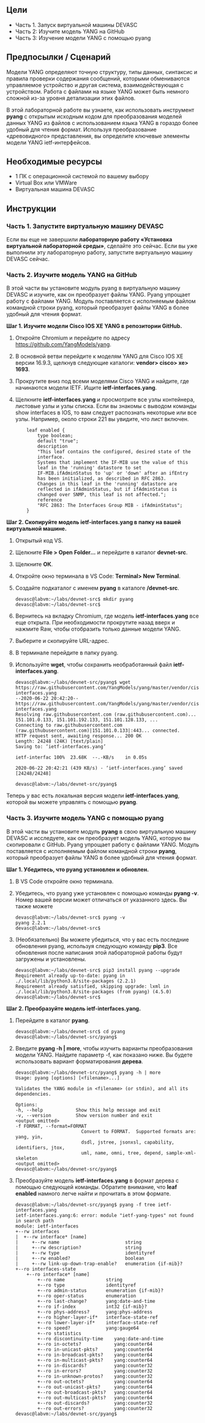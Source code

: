## Цели

-   Часть 1. Запуск виртуальной машины DEVASC
-   Часть 2: Изучите модель YANG на GitHub
-   Часть 3: Изучение модели YANG с помощью pyang

## Предпосылки / Сценарий

Модели YANG определяют точную структуру, типы данных, синтаксис и правила проверки содержания сообщений, которыми обмениваются управляемое устройство и другая система, взаимодействующая с устройством. Работа с файлами на языке YANG может быть немного сложной из-за уровня детализации этих файлов.

В этой лабораторной работе вы узнаете, как использовать инструмент **pyang** с открытым исходным кодом для преобразования моделей данных YANG из файлов с использованием языка YANG в гораздо более удобный для чтения формат. Используя преобразование «древовидного» представления, вы определите ключевые элементы модели YANG ietf-интерфейсов.

## Необходимые ресурсы

-   1 ПК с операционной системой по вашему выбору
-   Virtual Box или VMWare
-   Виртуальная машина DEVASC

## Инструкции

### Часть 1. Запустите виртуальную машину DEVASC

Если вы еще не завершили **лабораторную работу «Установка виртуальной лабораторной среды»**, сделайте это сейчас. Если вы уже выполнили эту лабораторную работу, запустите виртуальную машину DEVASC сейчас.

### Часть 2. Изучите модель YANG на GitHub

В этой части вы установите модуль pyang в виртуальную машину DEVASC и изучите, как он преобразует файлы YANG. Pyang упрощает работу с файлами YANG. Модуль поставляется с исполняемым файлом командной строки pyang, который преобразует файлы YANG в более удобный для чтения формат.

**Шаг 1. Изучите модели Cisco IOS XE YANG в репозитории GitHub.**

1.  Откройте Chromium и перейдите по адресу https://github.com/YangModels/yang.
1.  В основной ветви перейдите к моделям YANG для Cisco IOS XE версии 16.9.3, щелкнув следующие каталоги: **vendor\> cisco\> xe\> 1693**.
1.  Прокрутите вниз под всеми моделями Cisco YANG и найдите, где начинаются модели IETF. Ищите **ietf-interfaces.yang**.
1.  Щелкните **ietf-interfaces.yang** и просмотрите все узлы контейнера, листовые узлы и узлы списка. Если вы знакомы с выводом команды show interfaces в IOS, то вам следует распознать некоторые или все узлы. Например, около строки 221 вы увидите, что лист включен.

    ```yang
        leaf enabled {
            type boolean;
            default "true";
            description
            "This leaf contains the configured, desired state of the
            interface.
            Systems that implement the IF-MIB use the value of this
            leaf in the 'running' datastore to set
            IF-MIB.ifAdminStatus to 'up' or 'down' after an ifEntry
            has been initialized, as described in RFC 2863.
            Changes in this leaf in the 'running' datastore are
            reflected in ifAdminStatus, but if ifAdminStatus is
            changed over SNMP, this leaf is not affected.";
            reference
            "RFC 2863: The Interfaces Group MIB - ifAdminStatus";
        }
    ```

**Шаг 2. Скопируйте модель ietf-interfaces.yang в папку на вашей виртуальной машине.**

1.  Открытый код VS.
1.  Щелкните **File \> Open** **Folder...** и перейдите в каталог **devnet-src**.
1.  Щелкните **ОК**.
1.  Откройте окно терминала в VS Code: **Terminal\> New Terminal**.
2.  Создайте подкаталог с именем **pyang** в каталоге **/devnet-src**.

    ```
    devasc@labvm:~/labs/devnet-src$ mkdir pyang
    devasc@labvm:~/labs/devnet-src$
    ```

1.  Вернитесь на вкладку Chromium, где модель **ietf-interfaces.yang** все еще открыта. При необходимости прокрутите назад вверх и нажмите Raw, чтобы отобразить только данные модели YANG.
1.  Выберите и скопируйте URL-адрес.
1.  В терминале перейдите в папку pyang.
1.  Используйте **wget**, чтобы сохранить необработанный файл **ietf-interfaces.yang**.

    ```
    devasc@labvm:~/labs/devnet-src/pyang$ wget https://raw.githubusercontent.com/YangModels/yang/master/vendor/cisco/xe/1693/ietf-interfaces.yang
    --2020-06-22 20:42:20--  https://raw.githubusercontent.com/YangModels/yang/master/vendor/cisco/xe/1693/ietf-interfaces.yang
    Resolving raw.githubusercontent.com (raw.githubusercontent.com)... 151.101.0.133, 151.101.192.133, 151.101.128.133, ...
    Connecting to raw.githubusercontent.com (raw.githubusercontent.com)|151.101.0.133|:443... connected.
    HTTP request sent, awaiting response... 200 OK
    Length: 24248 (24K) [text/plain]
    Saving to: ‘ietf-interfaces.yang’

    ietf-interfac 100%  23.68K  --.-KB/s    in 0.05s    

    2020-06-22 20:42:21 (439 KB/s) - ‘ietf-interfaces.yang’ saved [24248/24248]

    devasc@labvm:~/labs/devnet-src/pyang$
    ```

Теперь у вас есть локальная версия модели **ietf-interfaces.yang**, которой вы можете управлять с помощью **pyang**.

### Часть 3. Изучите модель YANG с помощью pyang

В этой части вы установите модуль **pyang** в свою виртуальную машину DEVASC и исследуете, как он преобразует модель YANG, которую вы скопировали с GitHub. Pyang упрощает работу с файлами YANG. Модуль поставляется с исполняемым файлом командной строки **pyang**, который преобразует файлы YANG в более удобный для чтения формат.

**Шаг 1. Убедитесь, что pyang установлен и обновлен.**

1.  В VS Code откройте окно терминала.
1.  Убедитесь, что pyang уже установлен с помощью команды **pyang -v**. Номер вашей версии может отличаться от указанного здесь. Вы также можете

    ```
    devasc@labvm:~/labs/devnet-src$ pyang -v
    pyang 2.2.1
    devasc@labvm:~/labs/devnet-src$
    ```

1.  (Необязательно) Вы можете убедиться, что у вас есть последние обновления pyang, используя следующую команду **pip3**. Все обновления после написания этой лабораторной работы будут загружены и установлены.

    ```
    devasc@labvm:~/labs/devnet-src$ pip3 install pyang --upgrade
    Requirement already up-to-date: pyang in ./.local/lib/python3.8/site-packages (2.2.1)
    Requirement already satisfied, skipping upgrade: lxml in ./.local/lib/python3.8/site-packages (from pyang) (4.5.0)
    devasc@labvm:~/labs/devnet-src$
    ```

**Шаг 2. Преобразуйте модель ietf-interfaces.yang.**

1.  Перейдите в каталог **pyang**.

    ```
    devasc@labvm:~/labs/devnet-src$ cd pyang
    devasc@labvm:~/labs/devnet-src/pyang$
    ```

1.  Введите **pyang -h \| more**, чтобы изучить варианты преобразования модели YANG. Найдите параметр -f, как показано ниже. Вы будете использовать вариант форматирования **дерева**.

    ```
    devasc@labvm:~/labs/devnet-src/pyang$ pyang -h | more
    Usage: pyang [options] [<filename>...]

    Validates the YANG module in <filename> (or stdin), and all its dependencies.

    Options:
    -h, --help            Show this help message and exit
    -v, --version         Show version number and exit
    <output omitted>
    -f FORMAT, --format=FORMAT
                            Convert to FORMAT.  Supported formats are: yang, yin,
                            dsdl, jstree, jsonxsl, capability, identifiers, jtox,
                            uml, name, omni, tree, depend, sample-xml-skeleton
    <output omitted>
    devasc@labvm:~/labs/devnet-src/pyang$
    ```

1.  Преобразуйте модель **ietf-interfaces.yang** в формат дерева с помощью следующей команды. Обратите внимание, что **leaf enabled** намного легче найти и прочитать в этом формате.

    ```
    devasc@labvm:~/labs/devnet-src/pyang$ pyang -f tree ietf-interfaces.yang 
    ietf-interfaces.yang:6: error: module "ietf-yang-types" not found in search path
    module: ietf-interfaces
    +--rw interfaces
    |  +--rw interface* [name]
    |     +--rw name                        string
    |     +--rw description?                string
    |     +--rw type                        identityref
    |     +--rw enabled?                    boolean
    |     +--rw link-up-down-trap-enable?   enumeration {if-mib}?
    +--ro interfaces-state
        +--ro interface* [name]
            +--ro name               string
            +--ro type               identityref
            +--ro admin-status       enumeration {if-mib}?
            +--ro oper-status        enumeration
            +--ro last-change?       yang:date-and-time
            +--ro if-index           int32 {if-mib}?
            +--ro phys-address?      yang:phys-address
            +--ro higher-layer-if*   interface-state-ref
            +--ro lower-layer-if*    interface-state-ref
            +--ro speed?             yang:gauge64
            +--ro statistics
            +--ro discontinuity-time    yang:date-and-time
            +--ro in-octets?            yang:counter64
            +--ro in-unicast-pkts?      yang:counter64
            +--ro in-broadcast-pkts?    yang:counter64
            +--ro in-multicast-pkts?    yang:counter64
            +--ro in-discards?          yang:counter32
            +--ro in-errors?            yang:counter32
            +--ro in-unknown-protos?    yang:counter32
            +--ro out-octets?           yang:counter64
            +--ro out-unicast-pkts?     yang:counter64
            +--ro out-broadcast-pkts?   yang:counter64
            +--ro out-multicast-pkts?   yang:counter64
            +--ro out-discards?         yang:counter32
            +--ro out-errors?           yang:counter32
    devasc@labvm:~/labs/devnet-src/pyang$
    ```
